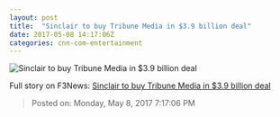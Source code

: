 ```yaml
---
layout: post
title:  "Sinclair to buy Tribune Media in $3.9 billion deal"
date: 2017-05-08 14:17:06Z
categories: cnn-com-entertainment
---
```


![Sinclair to buy Tribune Media in $3.9 billion deal](http://i2.cdn.turner.com/money/dam/assets/170508093213-tribune-media-sinclair-broadcasting-780x439.jpg)




Full story on F3News: [Sinclair to buy Tribune Media in $3.9 billion deal](http://www.f3nws.com/n/ZKUJTF)

> Posted on: Monday, May 8, 2017 7:17:06 PM
